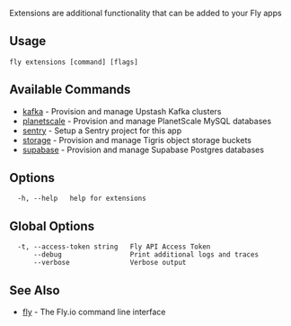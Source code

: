 Extensions are additional functionality that can be added to your Fly apps

## Usage
~~~
fly extensions [command] [flags]
~~~

## Available Commands
* [kafka](/docs/flyctl/fly-extensions-kafka/)	 - Provision and manage Upstash Kafka clusters
* [planetscale](/docs/flyctl/fly-extensions-planetscale/)	 - Provision and manage PlanetScale MySQL databases
* [sentry](/docs/flyctl/fly-extensions-sentry/)	 - Setup a Sentry project for this app
* [storage](/docs/flyctl/fly-extensions-storage/)	 - Provision and manage Tigris object storage buckets
* [supabase](/docs/flyctl/fly-extensions-supabase/)	 - Provision and manage Supabase Postgres databases

## Options

~~~
  -h, --help   help for extensions
~~~

## Global Options

~~~
  -t, --access-token string   Fly API Access Token
      --debug                 Print additional logs and traces
      --verbose               Verbose output
~~~

## See Also

* [fly](/docs/flyctl/fly/)	 - The Fly.io command line interface

